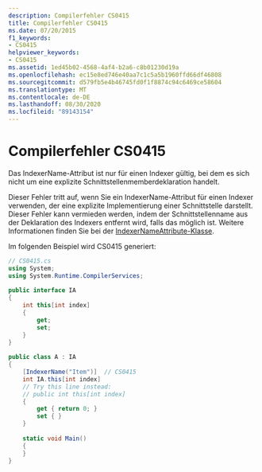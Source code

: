 ```yaml
---
description: Compilerfehler CS0415
title: Compilerfehler CS0415
ms.date: 07/20/2015
f1_keywords:
- CS0415
helpviewer_keywords:
- CS0415
ms.assetid: 1ed45b02-4568-4af4-b2a6-c8b01230d19a
ms.openlocfilehash: ec15e8ed746e40aa7c1c5a5b1960ffd66df46808
ms.sourcegitcommit: d579fb5e4b46745fd0f1f8874c94c6469ce58604
ms.translationtype: MT
ms.contentlocale: de-DE
ms.lasthandoff: 08/30/2020
ms.locfileid: "89143154"
---
```

# <a name="compiler-error-cs0415"></a>Compilerfehler CS0415
Das IndexerName-Attribut ist nur für einen Indexer gültig, bei dem es sich nicht um eine explizite Schnittstellenmemberdeklaration handelt.  
  
 Dieser Fehler tritt auf, wenn Sie ein IndexerName-Attribut für einen Indexer verwenden, der eine explizite Implementierung einer Schnittstelle darstellt. Dieser Fehler kann vermieden werden, indem der Schnittstellenname aus der Deklaration des Indexers entfernt wird, falls das möglich ist. Weitere Informationen finden Sie bei der [IndexerNameAttribute-Klasse](xref:System.Runtime.CompilerServices.IndexerNameAttribute).  
  
 Im folgenden Beispiel wird CS0415 generiert:  
  
```csharp
// CS0415.cs  
using System;  
using System.Runtime.CompilerServices;  
  
public interface IA  
{  
    int this[int index]  
    {  
        get;  
        set;  
    }  
}  
  
public class A : IA  
{  
    [IndexerName("Item")]  // CS0415  
    int IA.this[int index]  
    // Try this line instead:  
    // public int this[int index]  
    {  
        get { return 0; }  
        set { }  
    }  
  
    static void Main()  
    {  
    }  
}  
```
